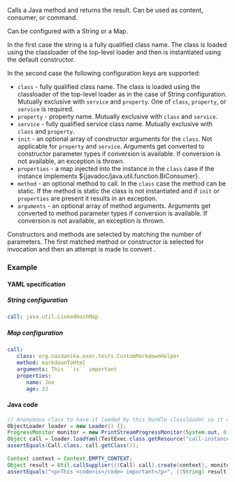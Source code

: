 Calls a Java method and returns the result. Can be used as content, consumer, or command.

Can be configured with a String or a Map. 

In the first case the string is a fully qualified class name. The class is loaded using the classloader of the top-level loader and then is instantiated using the default constructor.

In the second case the following configuration keys are supported:

* ``class`` - fully qualified class name. The class is loaded using the classloader of the top-level loader as in the case of String configuration. Mutually exclusive with ``service`` and ``property``. One of ``class``, ``property``, or ``service`` is required.
* ``property`` - property name. Mutually exclusive with ``class`` and ``service``.
* ``service`` - fully qualified service class name. Mutually exclusive with ``class`` and ``property``. 
* ``init`` - an optional array of constructor arguments for the ``class``. Not applicable for ``property`` and ``service``. Arguments get converted to constructor parameter types if conversion is available. If conversion is not available, an exception is thrown.
* ``properties`` - a map injected into the instance in the ``class`` case if the instance implements ${javadoc/java.util.function.BiConsumer}.
* ``method`` - an optional method to call. In the ``class`` case the method can be static. If the method is static the class is not instantiated and if ``init`` or ``properties`` are present it results in an exception.
* ``arguments`` - an optional array of method arguments. Arguments get converted to method parameter types if conversion is available. If conversion is not available, an exception is thrown.

Constructors and methods are selected by matching the number of parameters. The first matched method or constructor is selected for invocation and then an attempt is made to convert . 

### Example

#### YAML specification

##### String configuration

```yaml
call: java.util.LinkedHashMap
```

##### Map configuration

```yaml
call: 
   class: org.nasdanika.exec.tests.CustomMarkdownHelper
   method: markdownToHtml
   arguments: This ``is`` important
   properties:
      name: Joe
      age: 33
```
#### Java code
 
```java
// Anonymous class to have it loaded by this bundle classloader so it can "see" CustomMarkdownHelper.
ObjectLoader loader = new Loader() {};
ProgressMonitor monitor = new PrintStreamProgressMonitor(System.out, 0, 4, false);
Object call = loader.loadYaml(TestExec.class.getResource("call-instance-method-spec.yml"), monitor);
assertEquals(Call.class, call.getClass());
		
Context context = Context.EMPTY_CONTEXT;
Object result = Util.callSupplier(((Call) call).create(context), monitor);		
assertEquals("<p>This <code>is</code> important</p>", ((String) result).trim());
``` 